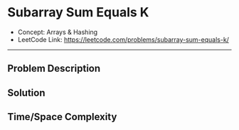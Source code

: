 # Subarray Sum Equals K

- Concept: Arrays & Hashing
- LeetCode Link: https://leetcode.com/problems/subarray-sum-equals-k/

---

## Problem Description

## Solution

## Time/Space Complexity

